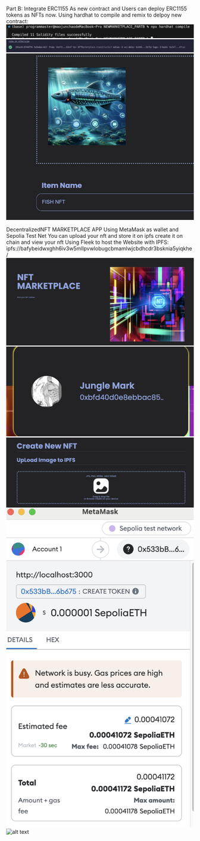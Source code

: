 Part B:
Integrate ERC1155 As new contract and Users can deploy ERC1155 tokens as NFTs now.
Using hardhat to compile and remix to delpoy new contract:
![alt text](<48.png>)
![alt text](<57.png>)
![alt text](<131.png>)

DecentralizedNFT MARKETPLACE APP
Using MetaMask as wallet and Sepolia Test Net
You can upload your nft and store it on ipfs create it on chain and view your nft
Using Fleek to host the Website with IPFS:
ipfs://bafybeidwxghh6iv3w5mllpvwlobugcbmamlwjcbdhcdr3bsknia5yiqkhe/
![alt text](<13.png>)![alt text](<18.png>)![alt text](<14.png>) ![alt text](<44.png>) ![alt text](<34.png>)